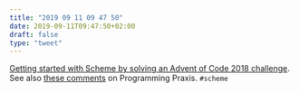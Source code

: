 ```yaml
---
title: "2019 09 11 09 47 50"
date: 2019-09-11T09:47:50+02:00
draft: false
type: "tweet"
---
```

[Getting started with Scheme by solving an Advent of Code 2018 challenge](https://gaultier.github.io/blog/advent_of_code_2018_5). See also [these comments](https://programmingpraxis.com/2019/09/10/alchemical-reduction/2/) on Programming Praxis. `#scheme`
